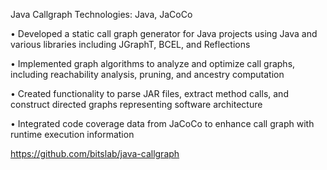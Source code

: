 Java Callgraph
Technologies: Java, JaCoCo

• Developed a static call graph generator for Java projects using Java and various libraries including JGraphT, BCEL, and Reflections

• Implemented graph algorithms to analyze and optimize call graphs, including reachability analysis, pruning, and ancestry computation

• Created functionality to parse JAR files, extract method calls, and construct directed graphs representing software architecture

• Integrated code coverage data from JaCoCo to enhance call graph with runtime execution information

https://github.com/bitslab/java-callgraph